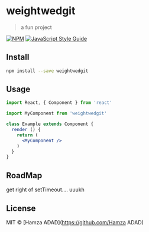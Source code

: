 # weightwedgit

> a fun project

[![NPM](https://img.shields.io/npm/v/weightwedgit.svg)](https://www.npmjs.com/package/weightwedgit) [![JavaScript Style Guide](https://img.shields.io/badge/code_style-standard-brightgreen.svg)](https://standardjs.com)

## Install

```bash
npm install --save weightwedgit
```

## Usage

```jsx
import React, { Component } from 'react'

import MyComponent from 'weightwedgit'

class Example extends Component {
  render () {
    return (
      <MyComponent />
    )
  }
}
```

## RoadMap
get right of setTimeout.... uuukh
## License

MIT © [Hamza ADAD](https://github.com/Hamza ADAD)

